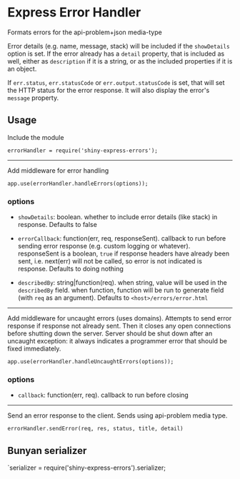 # Express Error Handler

Formats errors for the api-problem+json media-type

Error details (e.g. name, message, stack) will be included if the `showDetails` option is set. If the error already has a `detail` property, that is included as well, either as `description` if it is a string, or as the included properties if it is an object.

If `err.status`, `err.statusCode` or `err.output.statusCode` is set, that will set the HTTP status for the error response. It will also display the error's `message` property.

## Usage
Include  the module

`errorHandler = require('shiny-express-errors');`

---

Add middleware for error handling

`app.use(errorHandler.handleErrors(options));`

### options
* `showDetails`: boolean. whether to include error details (like stack) in response. Defaults to false

* `errorCallback`: function(err, req, responseSent). callback to run before sending error response (e.g. custom logging or whatever). responseSent is a boolean, `true` if response headers have already been sent, i.e. next(err) will not be called, so error is not indicated is response. Defaults to doing nothing

* `describedBy`: string|function(req). when string, value will be used in the `describedBy` field. when function, function will be run to generate field (with `req` as an argument). Defaults to `<host>/errors/error.html`

---

Add middleware for uncaught errors (uses domains). Attempts to send error response if response not already sent. Then it closes any open connections before shutting down the server. Server should be shut down after an uncaught exception: it always indicates a programmer error that should be fixed immediately.

`app.use(errorHandler.handleUncaughtErrors(options));`

### options
* `callback`: function(err, req). callback to run before closing

---
Send an error response to the client. Sends using api-problem media type.

`errorHandler.sendError(req, res, status, title, detail)`

## Bunyan serializer

`serializer = require('shiny-express-errors').serializer;

